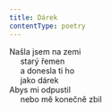 ```yaml
---
title: Dárek
contentType: poetry
---
```


<section>

Našla jsem na zemi  
     starý řemen  
     a donesla ti ho  
     jako dárek  
Abys mi odpustil  
     nebo mě konečně zbil

</section>
